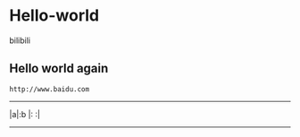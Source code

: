 # Hello-world
bilibili
## Hello world again
```
http://www.baidu.com
```
________________
|a|:b   |:    :|
________________
